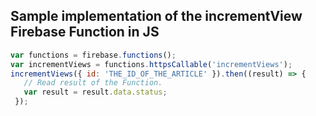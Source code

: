  ## Sample implementation of the incrementView Firebase Function in JS
 ```js
var functions = firebase.functions();
var incrementViews = functions.httpsCallable('incrementViews');
incrementViews({ id: 'THE_ID_OF_THE_ARTICLE' }).then((result) => {
    // Read result of the Function.
    var result = result.data.status;
  });
```
